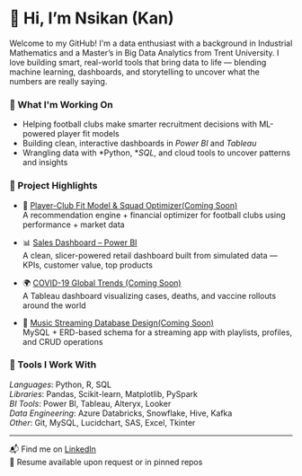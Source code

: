# 👋 Hi, I’m Nsikan (Kan)

Welcome to my GitHub! I'm a data enthusiast with a background in Industrial Mathematics and a Master’s in Big Data Analytics from Trent University. I love building smart, real-world tools that bring data to life — blending machine learning, dashboards, and storytelling to uncover what the numbers are really saying.

### 🔬 What I'm Working On
- Helping football clubs make smarter recruitment decisions with ML-powered player fit models  
- Building clean, interactive dashboards in *Power BI* and *Tableau*  
- Wrangling data with *Python, **SQL*, and cloud tools to uncover patterns and insights

### 💼 Project Highlights
- 🎯 [Player-Club Fit Model & Squad Optimizer(Coming Soon)](#)  
  A recommendation engine + financial optimizer for football clubs using performance + market data

- 📊 [Sales Dashboard – Power BI](https://github.com/yourusername/sales-data-analysis-powerbi)  
  A clean, slicer-powered retail dashboard built from simulated data — KPIs, customer value, top products

- 🌍 [COVID-19 Global Trends (Coming Soon)](#)  
  A Tableau dashboard visualizing cases, deaths, and vaccine rollouts around the world

- 🎵 [Music Streaming Database Design(Coming Soon)](#)  
  MySQL + ERD-based schema for a streaming app with playlists, profiles, and CRUD operations

### 🧰 Tools I Work With
*Languages*: Python, R, SQL  
*Libraries*: Pandas, Scikit-learn, Matplotlib, PySpark  
*BI Tools*: Power BI, Tableau, Alteryx, Looker  
*Data Engineering*: Azure Databricks, Snowflake, Hive, Kafka  
*Other*: Git, MySQL, Lucidchart, SAS, Excel, Tkinter

---

📬 Find me on [LinkedIn](https://linkedin.com/in/your-profile)  
📄 Resume available upon request or in pinned repos
